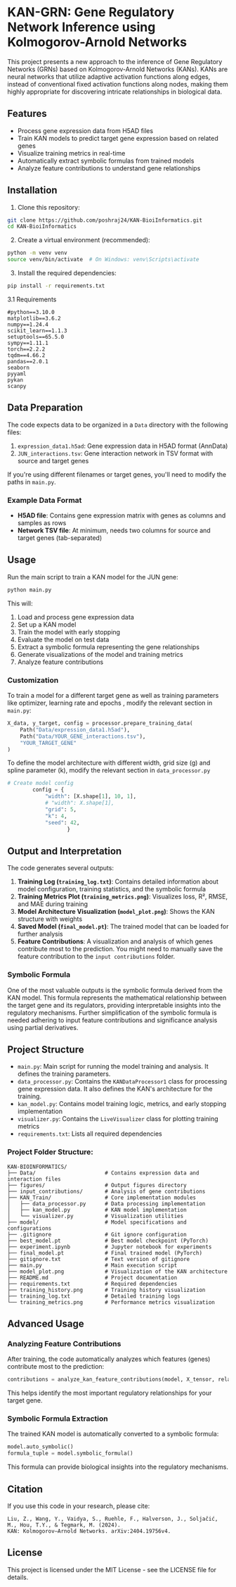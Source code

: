 # KAN-GRN: Gene Regulatory Network Inference using Kolmogorov-Arnold Networks

This project presents a new approach to the inference of Gene Regulatory Networks (GRNs) based on Kolmogorov-Arnold Networks (KANs). KANs are neural networks that utilize adaptive activation functions along edges, instead of conventional fixed activation functions along nodes, making them highly appropriate for discovering intricate relationships in biological data.

## Features

- Process gene expression data from H5AD files
- Train KAN models to predict target gene expression based on related genes
- Visualize training metrics in real-time
- Automatically extract symbolic formulas from trained models
- Analyze feature contributions to understand gene relationships

## Installation

1. Clone this repository:
```bash
git clone https://github.com/poshraj24/KAN-BioiInformatics.git
cd KAN-BioiInformatics
```

2. Create a virtual environment (recommended):
```bash
python -m venv venv
source venv/bin/activate  # On Windows: venv\Scripts\activate
```

3. Install the required dependencies:
```bash
pip install -r requirements.txt
```

3.1 Requirements
```
#python==3.10.0
matplotlib==3.6.2
numpy==1.24.4
scikit_learn==1.1.3
setuptools==65.5.0
sympy==1.11.1
torch==2.2.2
tqdm==4.66.2
pandas==2.0.1
seaborn
pyyaml
pykan
scanpy
```

## Data Preparation

The code expects data to be organized in a `Data` directory with the following files:

1. `expression_data1.h5ad`: Gene expression data in H5AD format (AnnData)
2. `JUN_interactions.tsv`: Gene interaction network in TSV format with source and target genes

If you're using different filenames or target genes, you'll need to modify the paths in `main.py`.

### Example Data Format

- **H5AD file**: Contains gene expression matrix with genes as columns and samples as rows
- **Network TSV file**: At minimum, needs two columns for source and target genes (tab-separated)

## Usage

Run the main script to train a KAN model for the JUN gene:

```bash
python main.py
```

This will:
1. Load and process gene expression data
2. Set up a KAN model
3. Train the model with early stopping
4. Evaluate the model on test data
5. Extract a symbolic formula representing the gene relationships
6. Generate visualizations of the model and training metrics
7. Analyze feature contributions

### Customization

To train a model for a different target gene as well as training parameters like optimizer, learning rate and epochs , modify the relevant section in `main.py`:

```python
X_data, y_target, config = processor.prepare_training_data(
    Path("Data/expression_data1.h5ad"), 
    Path("Data/YOUR_GENE_interactions.tsv"), 
    "YOUR_TARGET_GENE"
)
```
To define the model architecture with different width, grid size (g) and spline parameter (k), modify the relevant section in `data_processor.py`
```python
# Create model config
        config = {
            "width": [X.shape[1], 10, 1],
            # "width": X.shape[1],
            "grid": 5,
            "k": 4,
            "seed": 42,
                   }
```
## Output and Interpretation

The code generates several outputs:

1. **Training Log (`training_log.txt`)**: Contains detailed information about model configuration, training statistics, and the symbolic formula
2. **Training Metrics Plot (`training_metrics.png`)**: Visualizes loss, R², RMSE, and MAE during training
3. **Model Architecture Visualization (`model_plot.png`)**: Shows the KAN structure with weights
4. **Saved Model (`final_model.pt`)**: The trained model that can be loaded for further analysis
5. **Feature Contributions**: A visualization and analysis of which genes contribute most to the prediction. You might need to manually save the feature contribution to the `input contributions` folder.

### Symbolic Formula

One of the most valuable outputs is the symbolic formula derived from the KAN model. This formula represents the mathematical relationship between the target gene and its regulators, providing interpretable insights into the regulatory mechanisms. Further simplification of the symbolic formula is needed adhering to input feature contributions and significance analysis using partial derivatives.

## Project Structure

- `main.py`: Main script for running the model training and analysis. It defines the training parameters. 
- `data_processor.py`: Contains the `KANDataProcessor1` class for processing gene expression data. It also defines the KAN's architecture for the training. 
- `kan_model.py`: Contains model training logic, metrics, and early stopping implementation
- `visualizer.py`: Contains the `LiveVisualizer` class for plotting training metrics
- `requirements.txt`: Lists all required dependencies

### Project Folder Structure:
```
KAN-BIOINFORMATICS/
├── Data/                      # Contains expression data and interaction files
├── figures/                   # Output figures directory 
├── input_contributions/       # Analysis of gene contributions
├── KAN_Train/                 # Core implementation modules
│   ├── data_processor.py      # Data processing implementation
│   ├── kan_model.py           # KAN model implementation
│   └── visualizer.py          # Visualization utilities
├── model/                     # Model specifications and configurations
├── .gitignore                 # Git ignore configuration
├── best_model.pt              # Best model checkpoint (PyTorch)
├── experiment.ipynb           # Jupyter notebook for experiments
├── final_model.pt             # Final trained model (PyTorch)
├── gitignore.txt              # Text version of gitignore
├── main.py                    # Main execution script
├── model_plot.png             # Visualization of the KAN architecture
├── README.md                  # Project documentation
├── requirements.txt           # Required dependencies
├── training_history.png       # Training history visualization
├── training_log.txt           # Detailed training logs
└── training_metrics.png       # Performance metrics visualization
```

## Advanced Usage
### Analyzing Feature Contributions

After training, the code automatically analyzes which features (genes) contribute most to the prediction:

```python
contributions = analyze_kan_feature_contributions(model, X_tensor, related_genes)
```

This helps identify the most important regulatory relationships for your target gene.

### Symbolic Formula Extraction

The trained KAN model is automatically converted to a symbolic formula:

```python
model.auto_symbolic()
formula_tuple = model.symbolic_formula()
```

This formula can provide biological insights into the regulatory mechanisms.

## Citation

If you use this code in your research, please cite:

```
Liu, Z., Wang, Y., Vaidya, S., Ruehle, F., Halverson, J., Soljačić, M., Hou, T.Y., & Tegmark, M. (2024). 
KAN: Kolmogorov–Arnold Networks. arXiv:2404.19756v4.
```

## License

This project is licensed under the MIT License - see the LICENSE file for details.
